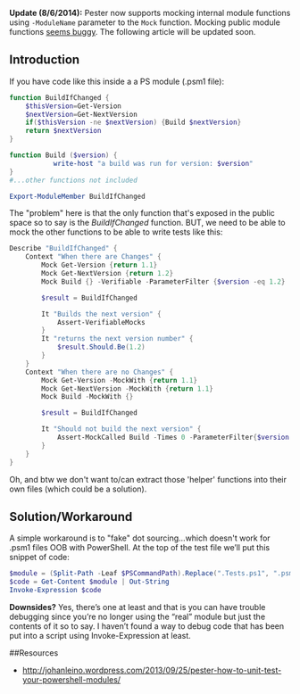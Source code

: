 **Update (8/6/2014):** Pester now supports mocking internal module functions using ```-ModuleName``` parameter to the ```Mock``` function. Mocking public module functions [seems buggy](https://github.com/pester/Pester/pull/140). The following article will be updated soon.

## Introduction
If you have code like this inside a a PS module (.psm1 file):
````powershell
function BuildIfChanged {
    $thisVersion=Get-Version
    $nextVersion=Get-NextVersion
    if($thisVersion -ne $nextVersion) {Build $nextVersion}
    return $nextVersion
}

function Build ($version) {
           write-host "a build was run for version: $version"
}
#...other functions not included

Export-ModuleMember BuildIfChanged
````

The "problem" here is that the only function that's exposed in the public space so to say is the *BuildIfChanged* function. BUT, we need to be able to mock the other functions to be able to write tests like this:
````powershell
Describe "BuildIfChanged" {
    Context "When there are Changes" {
        Mock Get-Version {return 1.1}
        Mock Get-NextVersion {return 1.2}
        Mock Build {} -Verifiable -ParameterFilter {$version -eq 1.2}

        $result = BuildIfChanged

        It "Builds the next version" {
            Assert-VerifiableMocks
        }
        It "returns the next version number" {
            $result.Should.Be(1.2)
        }
    }
    Context "When there are no Changes" {
        Mock Get-Version -MockWith {return 1.1}
        Mock Get-NextVersion -MockWith {return 1.1}
        Mock Build -MockWith {}

        $result = BuildIfChanged

        It "Should not build the next version" {
            Assert-MockCalled Build -Times 0 -ParameterFilter{$version -eq 1.1}
        }
    }
}
````

Oh, and btw we don't want to/can extract those 'helper' functions into their own files (which could be a solution).


## Solution/Workaround
A simple workaround is to "fake" dot sourcing...which doesn't work for .psm1 files OOB with PowerShell. 
At the top of the test file we’ll put this snippet of code:

````powershell
$module = (Split-Path -Leaf $PSCommandPath).Replace(".Tests.ps1", ".psm1")
$code = Get-Content $module | Out-String
Invoke-Expression $code
````

**Downsides?**
Yes, there’s one at least and that is you can have trouble debugging since you’re no longer using the “real” module but just the contents of it so to say. I haven’t found a way to debug code that has been put into a script using Invoke-Expression at least.

##Resources
* http://johanleino.wordpress.com/2013/09/25/pester-how-to-unit-test-your-powershell-modules/

